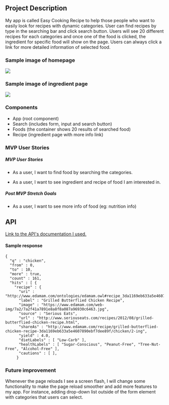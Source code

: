 ## Project Description

My app is called Easy Cooking Recipe to help those people who want to easily look for recipes with dynamic categories. User can find recipes by type in the searching bar and click search button. Users will see 20 different recipes for each categories and once one of the food is clicked, the ingredient for specific food will show on the page. Users can always click a link for more detailed information of selected food.

### Sample image of homepage

![](https://i.imgur.com/CHsL6DY.png)

### Sample image of ingredient page

![](https://i.imgur.com/lGZmJaK.png)

### Components

- App (root component)
- Search (includes form, input and search button)
- Foods (the container shows 20 results of searched food)
- Recipe (ingredient page with more info link)

### MVP User Stories

##### MVP User Stories

- As a user, I want to find food by searching the categories.

- As a user, I want to see ingredient and recipe of food I am interested in.

##### Post MVP Stretch Goals

- As a user, I want to see more info of food (eg: nutrition info)

## API

[Link to the API's documentation I used.](https://developer.edamam.com/edamam-docs-recipe-api)

#### Sample response

```
{
  "q" : "chicken",
  "from" : 0,
  "to" : 10,
  "more" : true,
  "count" : 161,
  "hits" : [ {
    "recipe" : {
      "uri" : "http://www.edamam.com/ontologies/edamam.owl#recipe_3da1169eb633a5e4607890ebf7dee89f",
      "label" : "Grilled Butterflied Chicken Recipe",
      "image" : "https://www.edamam.com/web-img/7a2/7a2f41a7891e8a8f8a087a96930c6463.jpg",
      "source" : "Serious Eats",
      "url" : "http://www.seriouseats.com/recipes/2012/08/grilled-butterflied-chicken-recipe.html",
      "shareAs" : "http://www.edamam.com/recipe/grilled-butterflied-chicken-recipe-3da1169eb633a5e4607890ebf7dee89f/chicken/2-ing",
      "yield" : 4.0,
      "dietLabels" : [ "Low-Carb" ],
      "healthLabels" : [ "Sugar-Conscious", "Peanut-Free", "Tree-Nut-Free", "Alcohol-Free" ],
      "cautions" : [ ],
     }

```

### Future improvement

Whenever the page reloads I see a screen flash, I will change some functionality to make the page reload smoother and add more features to my app. For instance, adding drop-down list outside of the form element with categories that users can select.
